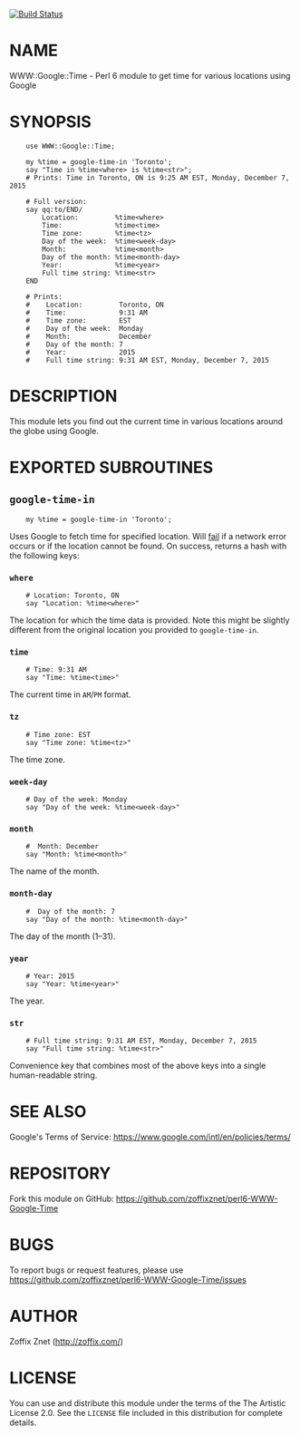 [![Build Status](https://travis-ci.org/zoffixznet/perl6-WWW-Google-Time.svg)](https://travis-ci.org/zoffixznet/perl6-WWW-Google-Time)

# NAME

WWW::Google::Time - Perl 6 module to get time for various locations using Google

# SYNOPSIS

```perl6
    use WWW::Google::Time;

    my %time = google-time-in 'Toronto';
    say "Time in %time<where> is %time<str>";
    # Prints: Time in Toronto, ON is 9:25 AM EST, Monday, December 7, 2015

    # Full version:
    say qq:to/END/
        Location:         %time<where>
        Time:             %time<time>
        Time zone:        %time<tz>
        Day of the week:  %time<week-day>
        Month:            %time<month>
        Day of the month: %time<month-day>
        Year:             %time<year>
        Full time string: %time<str>
    END

    # Prints:
    #    Location:         Toronto, ON
    #    Time:             9:31 AM
    #    Time zone:        EST
    #    Day of the week:  Monday
    #    Month:            December
    #    Day of the month: 7
    #    Year:             2015
    #    Full time string: 9:31 AM EST, Monday, December 7, 2015
```

# DESCRIPTION

This module lets you find out the current time in various locations around
the globe using Google.

# EXPORTED SUBROUTINES

## `google-time-in`

```perl6
    my %time = google-time-in 'Toronto';
```

Uses Google to fetch time for specified location. Will
[fail](http://docs.perl6.org/routine/fail) if a network
error occurs or if the location cannot be found. On success, returns a hash
with the following keys:

### `where`

```perl6
    # Location: Toronto, ON
    say "Location: %time<where>"
```
The location for which the time data is provided. Note this might be slightly
different from the original location you provided to `google-time-in`.

### `time`

```perl6
    # Time: 9:31 AM
    say "Time: %time<time>"
```
The current time in `AM`/`PM` format.

### `tz`

```perl6
    # Time zone: EST
    say "Time zone: %time<tz>"
```
The time zone.

### `week-day`

```perl6
    # Day of the week: Monday
    say "Day of the week: %time<week-day>"
```

### `month`

```perl6
    #  Month: December
    say "Month: %time<month>"
```
The name of the month.

### `month-day`

```perl6
    #  Day of the month: 7
    say "Day of the month: %time<month-day>"
```
The day of the month (1–31).

### `year`

```perl6
    # Year: 2015
    say "Year: %time<year>"
```
The year.

### `str`

```perl6
    # Full time string: 9:31 AM EST, Monday, December 7, 2015
    say "Full time string: %time<str>"
```
Convenience key that combines most of the above keys into a single
human-readable string.

# SEE ALSO

Google's Terms of Service: https://www.google.com/intl/en/policies/terms/

# REPOSITORY

Fork this module on GitHub:
https://github.com/zoffixznet/perl6-WWW-Google-Time

# BUGS

To report bugs or request features, please use
https://github.com/zoffixznet/perl6-WWW-Google-Time/issues

# AUTHOR

Zoffix Znet (http://zoffix.com/)

# LICENSE

You can use and distribute this module under the terms of the
The Artistic License 2.0. See the `LICENSE` file included in this
distribution for complete details.
